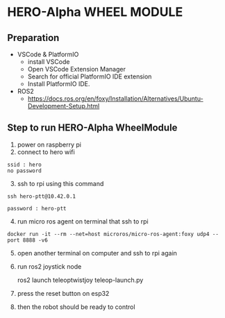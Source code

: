 # HERO-Alpha WHEEL MODULE
## Preparation

- VSCode & PlatformIO
    - install VSCode 
    - Open VSCode Extension Manager
    - Search for official PlatformIO IDE extension
    - Install PlatformIO IDE.
- ROS2 
    - https://docs.ros.org/en/foxy/Installation/Alternatives/Ubuntu-Development-Setup.html

    

## Step to run HERO-Alpha WheelModule

1. power on raspberry pi 
2. connect to hero wifi

```
ssid : hero
no password 
```

3. ssh to rpi using this command

``` b 
ssh hero-ptt@10.42.0.1
```
```
password : hero-ptt
```

4. run micro ros agent on terminal that ssh to rpi 
``` b 
docker run -it --rm --net=host microros/micro-ros-agent:foxy udp4 --port 8888 -v6
```

    
5. open another terminal on computer and ssh to rpi again

6. run ros2 joystick node 
   
   ros2 launch teleoptwistjoy teleop-launch.py 
 
 
7. press the reset button on esp32 

8. then the robot should be ready to control